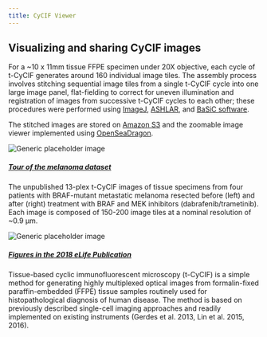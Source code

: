 ```yaml
--- 
title: CyCIF Viewer 
---
```

<h2 class="h2">
  Visualizing and sharing CyCIF images
</h2>
<p class="">
  For a ~10 x 11mm tissue FFPE specimen under 20X objective, each cycle of t-CyCIF generates around 160 individual image tiles.
  The assembly process involves stitching sequential image tiles from a single t-CyCIF cycle into one large image panel,
  flat-fielding to correct for uneven illumination and registration of images from successive t-CyCIF cycles to each other;
  these procedures were performed using
  <a href="https://fiji.sc/" target="_blank">ImageJ</a>,
  <a href="https://github.com/sorgerlab/ashlar" target="_blank">ASHLAR</a>, and
  <a href="https://www.nature.com/articles/ncomms14836" target="_blank">BaSiC software</a>.
</p>
<p class="mb-5">
  The stitched images are stored on
  <a href="https://aws.amazon.com/s3/" target="_blank">Amazon S3</a> and the zoomable image viewer implemented using
  <a href="https://openseadragon.github.io/" target="_blank">OpenSeaDragon</a>.
</p>

<div class="row mb-4">
  <div class="col-md-2">
      <img class="img-fluid mb-3 w-100" src="{{ site.baseurl }}/assets/img/cycifviewer/01_melanoma_story.jpg" alt="Generic placeholder image">
  </div>
  <div class="col">
      <a href="{{ site.baseurl }}/osd-exhibit" class="">
        <h5 class="mt-0">Tour of the melanoma dataset</h5>
      </a>
      <p>
        The unpublished 13-plex t-CyCIF images of tissue specimens from four patients with BRAF-mutant metastatic melanoma resected
        before (left) and after (right) treatment with BRAF and MEK inhibitors (dabrafenib/trametinib). Each image is composed
        of 150-200 image tiles at a nominal resolution of ~0.9 μm.
      </p>
  </div>
</div>

<div class="row">
    <div class="col-md-2">
        <img class="img-fluid mb-3 w-100" src="{{ site.baseurl }}/assets/img/cycifviewer/02_square_elife_paper.jpg" alt="Generic placeholder image">
    </div>
    <div class="col">
      <a href="{{ site.baseurl }}/publications#lin-elife-2018-paper">
        <h5 class="mt-0">Figures in the 2018 eLife Publication</h5>
      </a>
      <p>
        Tissue-based cyclic immunofluorescent microscopy (t-CyCIF) is a simple method for generating highly multiplexed optical images
        from formalin-fixed paraffin-embedded (FFPE) tissue samples routinely used for histopathological diagnosis of human
        disease. The method is based on previously described single-cell imaging approaches and readily implemented on existing
        instruments (Gerdes et al. 2013, Lin et al. 2015, 2016).
      </p>
    </div>
  </div>

